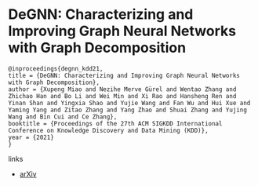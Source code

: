 # DeGNN: Characterizing and Improving Graph Neural Networks with Graph Decomposition

```
@inproceedings{degnn_kdd21,
title = {DeGNN: Characterizing and Improving Graph Neural Networks with Graph Decomposition},
author = {Xupeng Miao and Nezihe Merve Gürel and Wentao Zhang and Zhichao Han and Bo Li and Wei Min and Xi Rao and Hansheng Ren and Yinan Shan and Yingxia Shao and Yujie Wang and Fan Wu and Hui Xue and Yaming Yang and Zitao Zhang and Yang Zhao and Shuai Zhang and Yujing Wang and Bin Cui and Ce Zhang},
booktitle = {Proceedings of the 27th ACM SIGKDD International Conference on Knowledge Discovery and Data Mining (KDD)},
year = {2021}
}
```

links
- [arXiv](https://arxiv.org/abs/1910.04499)
